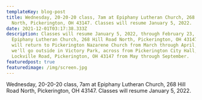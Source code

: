 ```yaml
---
templateKey: blog-post
title: Wednesday, 20-20-20 class, 7am at Epiphany Lutheran Church, 268 Hill Road
  North, Pickerington, OH 43147. Classes will resume January 5, 2022.
date: 2021-12-01T03:17:38.333Z
description: Classes will resume January 5, 2022, through February 23, 2022, at
  Epiphany Lutheran Church, 268 Hill Road North, Pickerington, OH 43147. Classes
  will return to Pickerington Nazarene Church from March through April, then
  we'll go outside in Victory Park, across from Pickerington City Hall, 100
  Lockville Road, Pickerington, OH 43147 from May through September.
featuredpost: true
featuredimage: /img/screen.jpg
---
```

Wednesday, 20-20-20 class, 7am at Epiphany Lutheran Church, 268 Hill Road North, Pickerington, OH 43147.  Classes will resume January 5, 2022.